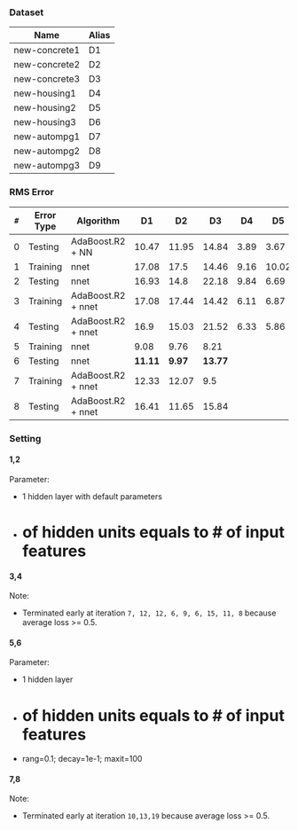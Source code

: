 ### Dataset
Name          | Alias
--------------|--------
new-concrete1 | D1
new-concrete2 | D2
new-concrete3 | D3
new-housing1  | D4
new-housing2  | D5
new-housing3  | D6
new-autompg1  | D7
new-autompg2  | D8
new-autompg3  | D9

### RMS Error
`#` | Error Type | Algorithm | D1 | D2 | D3 | D4 | D5 | D6 | D7 | D8 | D9
----|------------|-----------|----|----|----|----|----|----|----|----|----
0   | Testing    | AdaBoost.R2 + NN | 10.47 | 11.95 | 14.84 | 3.89 | 3.67 | 7.54 | 2.76 | 3.55 | 5.17
1   | Training   | nnet | 17.08 | 17.5 | 14.46 | 9.16 | 10.02 | 7.79 | 7.66 | 8.22 | 6.21
2   | Testing    | nnet | 16.93 | 14.8 | 22.18 | 9.84 | 6.69 | 9.23 | 8.81 | 6.53 | 12.41
3   | Training   | AdaBoost.R2 + nnet | 17.08 | 17.44 | 14.42 | 6.11 | 6.87 | 4 | 7.67 | 8.28 | 6.37
4   | Testing    | AdaBoost.R2 + nnet | 16.9 | 15.03 | 21.52 | 6.33 | 5.86 | 8.58 | 9.13 | 6.76 | 11.2
5   | Training   | nnet | 9.08 | 9.76 | 8.21
6   | Testing    | nnet | **11.11** | **9.97** | **13.77**
7   | Training   | AdaBoost.R2 + nnet | 12.33 | 12.07 | 9.5
8   | Testing    | AdaBoost.R2 + nnet | 16.41 | 11.65 | 15.84

### Setting
#### 1,2
Parameter: 
- 1 hidden layer with default parameters
- # of hidden units equals to # of input features

#### 3,4
Note:
- Terminated early at iteration `7, 12, 12, 6, 9, 6, 15, 11, 8` because average loss >= 0.5.

#### 5,6
Parameter: 
- 1 hidden layer
- # of hidden units equals to # of input features
- rang=0.1; decay=1e-1; maxit=100

#### 7,8
Note:
- Terminated early at iteration `10,13,19` because average loss >= 0.5.
